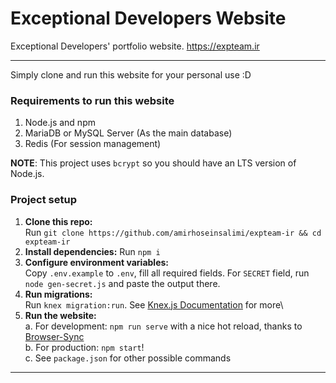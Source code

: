 # Exceptional Developers Website

Exceptional Developers' portfolio website. https://expteam.ir

---

Simply clone and run this website for your personal use :D

### Requirements to run this website
1. Node.js and npm
2. MariaDB or MySQL Server (As the main database)
3. Redis (For session management)

**NOTE**: This project uses `bcrypt` so you should have an LTS version of Node.js.

### Project setup

1. **Clone this repo:**\
Run `git clone https://github.com/amirhoseinsalimi/expteam-ir && cd expteam-ir`
2. **Install dependencies:**
Run `npm i`
3. **Configure environment variables:**\
Copy `.env.example` to `.env`, fill all required fields. For `SECRET` field, run `node gen-secret.js` and paste the output there.
4. **Run migrations:**\
Run `knex migration:run`. See [Knex.js Documentation](https://www.npmjs.com/package/knex) for more\ 
5. **Run the website:**\
a. For development: `npm run serve` with a nice hot reload, thanks to [Browser-Sync](https://www.npmjs.com/package/browser-sync) \
b. For production: `npm start`!\
c. See `package.json` for other possible commands
 ---
